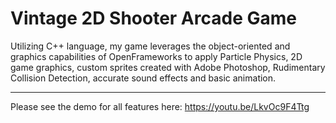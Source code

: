 # Vintage 2D Shooter Arcade Game
Utilizing C++ language, my game leverages the object-oriented and graphics capabilities of OpenFrameworks to apply Particle Physics, 2D game graphics, custom sprites created with Adobe Photoshop, Rudimentary Collision Detection, accurate sound effects and basic animation. 

-------------------------------------------------------------------------------------------------------------------------------

Please see the demo for all features here: https://youtu.be/LkvOc9F4Ttg
